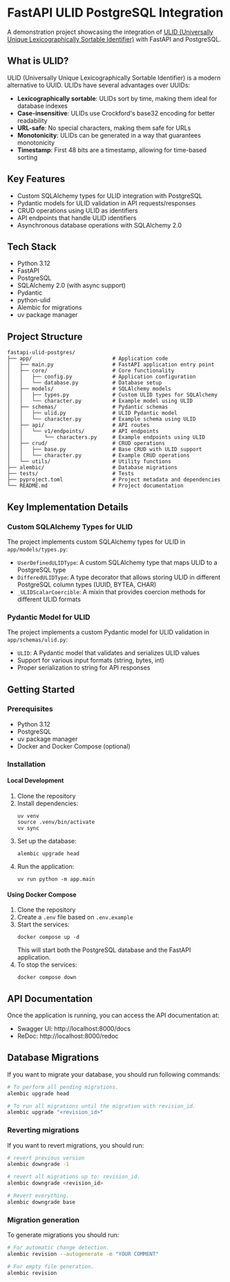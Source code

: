 # FastAPI ULID PostgreSQL Integration

A demonstration project showcasing the integration of [ULID (Universally Unique Lexicographically Sortable Identifier)](https://github.com/ulid/spec) with FastAPI and PostgreSQL.

## What is ULID?

ULID (Universally Unique Lexicographically Sortable Identifier) is a modern alternative to UUID. ULIDs have several advantages over UUIDs:

- **Lexicographically sortable**: ULIDs sort by time, making them ideal for database indexes
- **Case-insensitive**: ULIDs use Crockford's base32 encoding for better readability
- **URL-safe**: No special characters, making them safe for URLs
- **Monotonicity**: ULIDs can be generated in a way that guarantees monotonicity
- **Timestamp**: First 48 bits are a timestamp, allowing for time-based sorting

## Key Features

- Custom SQLAlchemy types for ULID integration with PostgreSQL
- Pydantic models for ULID validation in API requests/responses
- CRUD operations using ULID as identifiers
- API endpoints that handle ULID identifiers
- Asynchronous database operations with SQLAlchemy 2.0

## Tech Stack

- Python 3.12
- FastAPI
- PostgreSQL
- SQLAlchemy 2.0 (with async support)
- Pydantic
- python-ulid
- Alembic for migrations
- uv package manager

## Project Structure

```
fastapi-ulid-postgres/
├── app/                          # Application code
│   ├── main.py                   # FastAPI application entry point
│   ├── core/                     # Core functionality
│   │   ├── config.py             # Application configuration
│   │   └── database.py           # Database setup
│   ├── models/                   # SQLAlchemy models
│   │   ├── types.py              # Custom ULID types for SQLAlchemy
│   │   └── character.py          # Example model using ULID
│   ├── schemas/                  # Pydantic schemas
│   │   ├── ulid.py               # ULID Pydantic model
│   │   └── character.py          # Example schema using ULID
│   ├── api/                      # API routes
│   │   └── v1/endpoints/         # API endpoints
│   │       └── characters.py     # Example endpoints using ULID
│   ├── crud/                     # CRUD operations
│   │   ├── base.py               # Base CRUD with ULID support
│   │   └── character.py          # Example CRUD operations
│   └── utils/                    # Utility functions
├── alembic/                      # Database migrations
├── tests/                        # Tests
├── pyproject.toml                # Project metadata and dependencies
└── README.md                     # Project documentation
```

## Key Implementation Details

### Custom SQLAlchemy Types for ULID

The project implements custom SQLAlchemy types for ULID in `app/models/types.py`:

- `UserDefinedULIDType`: A custom SQLAlchemy type that maps ULID to a PostgreSQL type
- `DifferedULIDType`: A type decorator that allows storing ULID in different PostgreSQL column types (UUID, BYTEA, CHAR)
- `_ULIDScalarCoercible`: A mixin that provides coercion methods for different ULID formats

### Pydantic Model for ULID

The project implements a custom Pydantic model for ULID validation in `app/schemas/ulid.py`:

- `ULID`: A Pydantic model that validates and serializes ULID values
- Support for various input formats (string, bytes, int)
- Proper serialization to string for API responses

## Getting Started

### Prerequisites

- Python 3.12
- PostgreSQL
- uv package manager
- Docker and Docker Compose (optional)

### Installation

#### Local Development

1. Clone the repository
2. Install dependencies:
   ```
   uv venv
   source .venv/bin/activate
   uv sync
   ```
3. Set up the database:
   ```
   alembic upgrade head
   ```
4. Run the application:
   ```
   uv run python -m app.main
   ```

#### Using Docker Compose

1. Clone the repository
2. Create a `.env` file based on `.env.example`
3. Start the services:
   ```
   docker compose up -d
   ```
   This will start both the PostgreSQL database and the FastAPI application.
4. To stop the services:
   ```
   docker compose down
   ```

## API Documentation

Once the application is running, you can access the API documentation at:
- Swagger UI: http://localhost:8000/docs
- ReDoc: http://localhost:8000/redoc

## Database Migrations

If you want to migrate your database, you should run following commands:

```bash
# To perform all pending migrations.
alembic upgrade head

# To run all migrations until the migration with revision_id.
alembic upgrade "<revision_id>"
```

### Reverting migrations

If you want to revert migrations, you should run:

```bash
# revert previous version
alembic downgrade -1

# revert all migrations up to: revision_id.
alembic downgrade <revision_id>

# Revert everything.
alembic downgrade base
```

### Migration generation

To generate migrations you should run:

```bash
# For automatic change detection.
alembic revision --autogenerate -m "YOUR COMMENT"

# For empty file generation.
alembic revision
```

